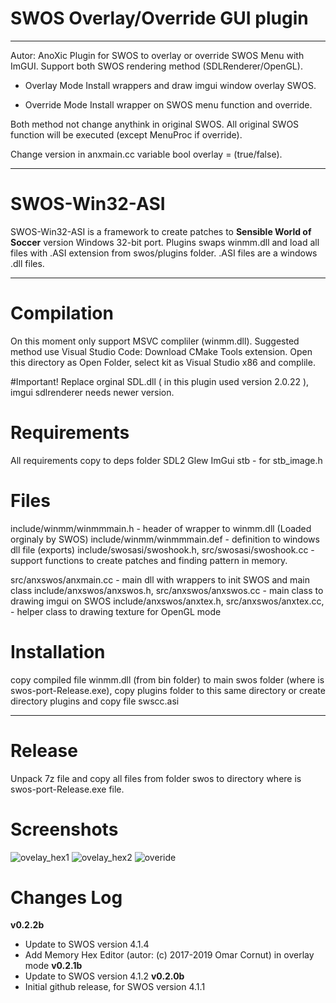 # SWOS Overlay/Override GUI plugin
---
Autor: AnoXic
Plugin for SWOS to overlay or override SWOS Menu with ImGUI.
Support both SWOS rendering method (SDLRenderer/OpenGL).

- Overlay Mode 
Install wrappers and draw imgui window overlay SWOS.

- Override Mode
Install wrapper on SWOS menu function and override.

Both method not change anythink in original SWOS.
All original SWOS function will be executed (except MenuProc if override).

Change version in anxmain.cc variable bool overlay = (true/false).

---
# SWOS-Win32-ASI
SWOS-Win32-ASI is a framework to create patches to **Sensible World of Soccer** version Windows 32-bit port.
Plugins swaps winmm.dll and load all files with .ASI extension from swos/plugins folder.
.ASI files are a windows .dll files.

----
# Compilation
On this moment only support MSVC compliler (winmm.dll). 
Suggested method use Visual Studio Code:
Download CMake Tools extension.
Open this directory as Open Folder, select kit as Visual Studio x86 and complile.

#Important!
Replace orginal SDL.dll ( in this plugin used version 2.0.22 ), imgui sdlrenderer needs newer version.

# Requirements
All requirements copy to deps folder
SDL2
Glew
ImGui
stb - for stb_image.h

# Files
include/winmm/winmmmain.h - header of wrapper to winmm.dll (Loaded orginaly by SWOS)
include/winmm/winmmmain.def - definition to windows dll file (exports)
include/swosasi/swoshook.h,
src/swosasi/swoshook.cc - support functions to create patches and finding pattern in memory.

src/anxswos/anxmain.cc - main dll with wrappers to init SWOS and main class
include/anxswos/anxswos.h,
src/anxswos/anxswos.cc - main class to drawing imgui on SWOS
include/anxswos/anxtex.h,
src/anxswos/anxtex.cc, - helper class to drawing texture for OpenGL mode

# Installation
copy compiled file winmm.dll (from bin folder) to main swos folder (where is swos-port-Release.exe),
copy plugins folder to this same directory or create directory plugins and copy file swscc.asi

---
# Release
Unpack 7z file and copy all files from folder swos to directory where is swos-port-Release.exe file.

# Screenshots
![ovelay_hex1](https://user-images.githubusercontent.com/24848605/183255400-224f2be8-ae31-440b-b645-8e9bf67f6ef9.png)
![ovelay_hex2](https://user-images.githubusercontent.com/24848605/183255402-d0149ca5-3cce-460f-9b8a-0dce109e28e9.png)
![overide](https://user-images.githubusercontent.com/24848605/183255403-ec658e71-731b-4481-aa7f-55f936b2f4d3.png)

# Changes Log
**v0.2.2b**
- Update to SWOS version 4.1.4
- Add Memory Hex Editor (autor: (c) 2017-2019 Omar Cornut) in overlay mode
**v0.2.1b**
- Update to SWOS version 4.1.2
**v0.2.0b**
- Initial github release, for SWOS version 4.1.1
